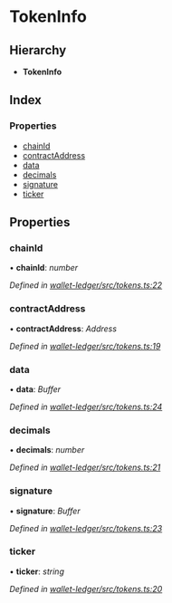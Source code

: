 # TokenInfo

## Hierarchy

* **TokenInfo**

## Index

### Properties

* [chainId](_tokens_.tokeninfo.md#chainid)
* [contractAddress](_tokens_.tokeninfo.md#contractaddress)
* [data](_tokens_.tokeninfo.md#data)
* [decimals](_tokens_.tokeninfo.md#decimals)
* [signature](_tokens_.tokeninfo.md#signature)
* [ticker](_tokens_.tokeninfo.md#ticker)

## Properties

### chainId

• **chainId**: _number_

_Defined in_ [_wallet-ledger/src/tokens.ts:22_](https://github.com/celo-org/celo-monorepo/blob/master/packages/sdk/wallets/wallet-ledger/src/tokens.ts#L22)

### contractAddress

• **contractAddress**: _Address_

_Defined in_ [_wallet-ledger/src/tokens.ts:19_](https://github.com/celo-org/celo-monorepo/blob/master/packages/sdk/wallets/wallet-ledger/src/tokens.ts#L19)

### data

• **data**: _Buffer_

_Defined in_ [_wallet-ledger/src/tokens.ts:24_](https://github.com/celo-org/celo-monorepo/blob/master/packages/sdk/wallets/wallet-ledger/src/tokens.ts#L24)

### decimals

• **decimals**: _number_

_Defined in_ [_wallet-ledger/src/tokens.ts:21_](https://github.com/celo-org/celo-monorepo/blob/master/packages/sdk/wallets/wallet-ledger/src/tokens.ts#L21)

### signature

• **signature**: _Buffer_

_Defined in_ [_wallet-ledger/src/tokens.ts:23_](https://github.com/celo-org/celo-monorepo/blob/master/packages/sdk/wallets/wallet-ledger/src/tokens.ts#L23)

### ticker

• **ticker**: _string_

_Defined in_ [_wallet-ledger/src/tokens.ts:20_](https://github.com/celo-org/celo-monorepo/blob/master/packages/sdk/wallets/wallet-ledger/src/tokens.ts#L20)


